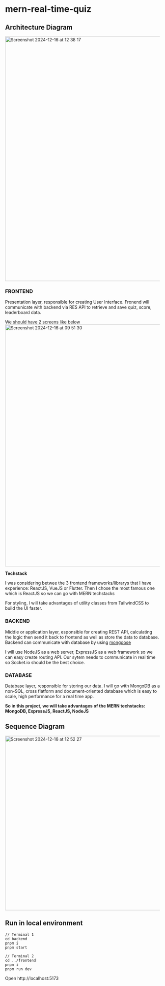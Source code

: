 # mern-real-time-quiz

## Architecture Diagram

<img width="794" alt="Screenshot 2024-12-16 at 12 38 17" src="https://github.com/user-attachments/assets/5eda1828-3566-4813-98a5-05f178361aa5" />


### FRONTEND

Presentation layer, responsible for creating User Interface. Fronend will communicate with backend via RES API to retrieve and save quiz, score, leaderboard data.

We should have 2 screens like below
<img width="785" alt="Screenshot 2024-12-16 at 09 51 30" src="https://github.com/user-attachments/assets/d5423f6c-c05d-4a02-9abf-75f01fd6f097" />

**Techstack**

I was considering betwee the 3 frontend frameworks/librarys that I have experience: ReactJS, VueJS or Flutter. Then I chose the most famous one which is ReactJS so we can go with MERN techstacks

For styling, I will take advantages of utility classes from TailwindCSS to build the UI faster.

### BACKEND

Middle or application layer, esponsible for creating REST API, calculating the logic then send it back to frontend as well as store the data to database. Backend can communicate with database by using [mongoose](https://mongoosejs.com/)

I will use NodeJS as a web server, ExpressJS as a web framework so we can easy create routing API. Our sytem needs to communicate in real time so Socket.io should be the best choice.

### DATABASE

Database layer, responsible for storing our data.
I will go with MongoDB as a non-SQL, cross flatform and document-oriented database which is easy to scale, high performance for a real time app.

**So in this project, we will take advantages of the MERN techstacks: MongoDB, ExpressJS, ReactJS, NodeJS**

## Sequence Diagram

<img width="566" alt="Screenshot 2024-12-16 at 12 52 27" src="https://github.com/user-attachments/assets/6b9b28d2-bcc8-4fe4-a330-4f2d500c71ff" />

## Run in local environment

```
// Terminal 1
cd backend
pnpm i
pnpm start

// Terminal 2
cd ../frontend
pnpm i
pnpm run dev
```
Open http://localhost:5173

